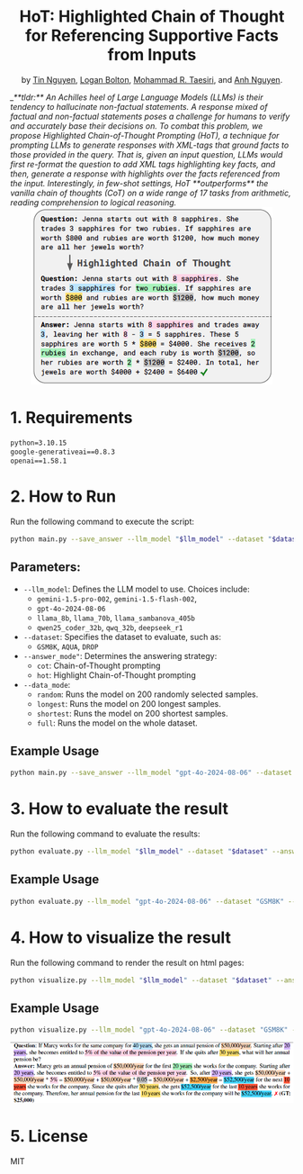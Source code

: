 <div align="center">    
 
# HoT: Highlighted Chain of Thought for Referencing Supportive Facts from Inputs
by [Tin Nguyen](https://ngthanhtin.github.io/), [Logan Bolton](), [Mohammad R. Taesiri](), and [Anh Nguyen](https://anhnguyen.me/). 
</div> 

<i>
_**tldr:** An Achilles heel of Large Language Models (LLMs) is their tendency to hallucinate non-factual statements. A response mixed of factual and non-factual statements poses a challenge for humans to verify and accurately base their decisions on. To combat this problem, we propose Highlighted Chain-of-Thought Prompting (HoT), a technique for prompting LLMs to generate responses with XML-tags that ground facts to those provided in the query. That is, given an input question, LLMs would first re-format the question to add XML tags highlighting key facts, and then, generate a response with highlights over the facts referenced from the input. Interestingly, in few-shot settings, HoT **outperforms** the vanilla chain of thoughts (CoT) on a wide range of 17 tasks from arithmetic, reading comprehension to logical reasoning.
</i>
<div align="center">    
<img src="figures/teaser.png" alt="Highlighted Chain of Thought Example">
</div>

# 1. Requirements
```
python=3.10.15
google-generativeai==0.8.3
openai==1.58.1
```

# 2. How to Run

Run the following command to execute the script:

```bash
python main.py --save_answer --llm_model "$llm_model" --dataset "$dataset" --answer_mode "$run_mode" --data_mode "$data_mode"
```

## Parameters:
- `--llm_model`: Defines the LLM model to use. Choices include:
  - `gemini-1.5-pro-002`, `gemini-1.5-flash-002`,
  - `gpt-4o-2024-08-06`
  - `llama_8b`, `llama_70b`, `llama_sambanova_405b`
  - `qwen25_coder_32b`, `qwq_32b`, `deepseek_r1`
- `--dataset`: Specifies the dataset to evaluate, such as:
  - `GSM8K`, `AQUA`, `DROP`
- `--answer_mode"`: Determines the answering strategy:
  - `cot`: Chain-of-Thought prompting
  - `hot`: Highlight Chain-of-Thought prompting
- `--data_mode`: 
  - `random`: Runs the model on 200 randomly selected samples.
  - `longest`: Runs the model on 200 longest samples.
  - `shortest`: Runs the model on 200 shortest samples.
  - `full`: Runs the model on the whole dataset.

## Example Usage
```bash
python main.py --save_answer --llm_model "gpt-4o-2024-08-06" --dataset "GSM8K" --answer_mode "cot" --data_mode random
```

# 3. How to evaluate the result
Run the following command to evaluate the results:
```bash
python evaluate.py --llm_model "$llm_model" --dataset "$dataset" --answer_mode "$answer_mode" --data_mode "$data_mode"
```

## Example Usage
```bash
python evaluate.py --llm_model "gpt-4o-2024-08-06" --dataset "GSM8K" --answer_mode "cot" --data_mode longest
```

# 4. How to visualize the result
Run the following command to render the result on html pages:
```bash
python visualize.py --llm_model "$llm_model" --dataset "$dataset" --answer_mode "$answer_mode" --save_html
```
## Example Usage
```bash
python visualize.py --llm_model "gpt-4o-2024-08-06" --dataset "GSM8K" --answer_mode "cot" --data_mode --save_html
```
![Example Figure](figures/example2.png)

# 5. License
MIT






